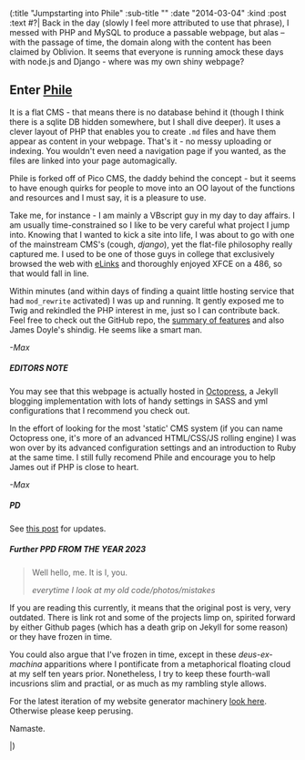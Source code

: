 (:title "Jumpstarting into Phile"
  :sub-title ""
  :date "2014-03-04"
  :kind :post
  :text #?|
Back in the day (slowly I feel more attributed to use that phrase), I messed with PHP and MySQL to produce a passable webpage, but alas – with the passage of time, the domain along with the content has been claimed by Oblivion. It seems that everyone is running amock these days with node.js and Django - where was my own shiny webpage?

## Enter [Phile](https://github.com/PhileCMS/Phile)

<!-- more -->
 It is a flat CMS - that means there is no database behind it (though I think there is a sqlite DB hidden somewhere, but I shall dive deeper). It uses a clever layout of PHP that enables you to create `.md` files and have them appear as content in your webpage. That's it - no messy uploading or indexing. You wouldn't even need a navigation page if you wanted, as the files are linked into your page automagically.

Phile is forked off of Pico CMS, the daddy behind the concept - but it seems to have enough quirks for people to move into an OO layout of the functions and resources and I must say, it is a pleasure to use.

Take me, for instance - I am mainly a VBscript guy in my day to day affairs. I am usually time-constrained so I like to be very careful what project I jump into. Knowing that I wanted to kick a site into life, I was about to go with one of the mainstream CMS's (cough, *django*), yet the flat-file philosophy really captured me. I used to be one of those guys in college that exclusively browsed the web with [eLinks](http://elinks.or.cz/) and thoroughly enjoyed XFCE on a 486, so that would fall in line.

Within minutes (and within days of finding a quaint little hosting service that had `mod_rewrite` activated) I was up and running. It gently exposed me to Twig and rekindled the PHP interest in me, just so I can contribute back. Feel free to check out the GitHub repo, the [summary of features](http://philecms.github.io/Phile/) and also James Doyle's shindig. He seems like a smart man.

*-Max*

##### EDITORS NOTE

You may see that this webpage is actually hosted in [Octopress](https://octopress.org), a Jekyll blogging implementation with lots of handy settings in SASS and yml configurations that I recommend you check out.

In the effort of looking for the most 'static' CMS system (if you can name Octopress one, it's more of an advanced HTML/CSS/JS rolling engine) I was won over by its advanced configuration settings and an introduction to Ruby at the same time. I still fully recomend Phile and encourage you to help James out if PHP is close to heart.

*-Max*

##### PD

See [this post](./migrate-yourself.html) for updates.

##### Further PPD FROM THE YEAR 2023

> Well hello, me. It is I, you.
>
> *everytime I look at my old code/photos/mistakes*

If you are reading this currently, it means that the original post is very, very outdated. There is link rot and some of the projects limp on, spirited forward by either Github pages (which has a death grip on Jekyll for some reason) or they have frozen in time. 

You could also argue that I've frozen in time, except in these *deus-ex-machina* apparitions where I pontificate from a metaphorical floating cloud at my self ten years prior. Nonetheless, I try to keep these fourth-wall incusrions slim and practial, or as much as my rambling style allows. 

For the latest iteration of my website generator machinery [look here](TODO). Otherwise please keep perusing.

Namaste.

|)
